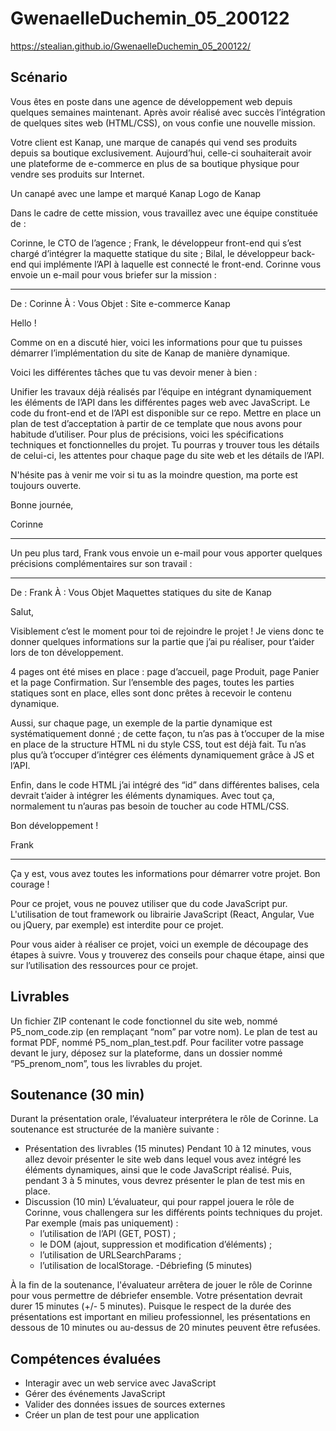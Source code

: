 # GwenaelleDuchemin_05_200122
https://stealian.github.io/GwenaelleDuchemin_05_200122/

## Scénario
Vous êtes en poste dans une agence de développement web depuis quelques semaines maintenant. Après avoir réalisé avec succès l’intégration de quelques sites web (HTML/CSS), on vous confie une nouvelle mission.

Votre client est Kanap, une marque de canapés qui vend ses produits depuis sa boutique exclusivement. Aujourd’hui, celle-ci souhaiterait avoir une plateforme de e-commerce en plus de sa boutique physique pour vendre ses produits sur Internet.

Un canapé avec une lampe et marqué Kanap
Logo de Kanap
 

Dans le cadre de cette mission, vous travaillez avec une équipe constituée de :

Corinne, le CTO de l’agence ;
Frank, le développeur front-end qui s’est chargé d’intégrer la maquette statique du site ;
Bilal, le développeur back-end qui implémente l’API à laquelle est connecté le front-end.
Corinne vous envoie un e-mail pour vous briefer sur la mission :

***
De : Corinne
À : Vous
Objet : Site e-commerce Kanap 

Hello !

Comme on en a discuté hier, voici les informations pour que tu puisses démarrer l’implémentation du site de Kanap de manière dynamique. 

Voici les différentes tâches que tu vas devoir mener à bien :

Unifier les travaux déjà réalisés par l’équipe en intégrant dynamiquement les éléments de l’API dans les différentes pages web avec JavaScript. Le code du front-end et de l’API est disponible sur ce repo.
Mettre en place un plan de test d’acceptation à partir de ce template que nous avons pour habitude d’utiliser.
Pour plus de précisions, voici les spécifications techniques et fonctionnelles du projet. Tu pourras y trouver tous les détails de celui-ci, les attentes pour chaque page du site web et les détails de l’API. 

N'hésite pas à venir me voir si tu as la moindre question, ma porte est toujours ouverte.

Bonne journée,

Corinne
***

Un peu plus tard, Frank vous envoie un e-mail pour vous apporter quelques précisions complémentaires sur son travail :

***
De : Frank
À : Vous
Objet Maquettes statiques du site de Kanap 

Salut,

Visiblement c’est le moment pour toi de rejoindre le projet ! Je viens donc te donner quelques informations sur la partie que j’ai pu réaliser, pour t’aider lors de ton développement.

4 pages ont été mises en place : page d’accueil, page Produit, page Panier et la page Confirmation. Sur l’ensemble des pages, toutes les parties statiques sont en place, elles sont donc prêtes à recevoir le contenu dynamique.

Aussi, sur chaque page, un exemple de la partie dynamique est systématiquement donné ; de cette façon, tu n’as pas à t’occuper de la mise en place de la structure HTML ni du style CSS, tout est déjà fait. Tu n’as plus qu’à t’occuper d’intégrer ces éléments dynamiquement grâce à JS et l’API.

Enfin, dans le code HTML j’ai intégré des “id” dans différentes balises, cela devrait t’aider à intégrer les éléments dynamiques. Avec tout ça, normalement tu n’auras pas besoin de toucher au code HTML/CSS.

Bon développement !

Frank
***

Ça y est, vous avez toutes les informations pour démarrer votre projet. Bon courage !

Pour ce projet, vous ne pouvez utiliser que du code JavaScript pur. L'utilisation de tout framework ou librairie JavaScript (React, Angular, Vue ou jQuery, par exemple) est interdite pour ce projet.

Pour vous aider à réaliser ce projet, voici un exemple de découpage des étapes à suivre. Vous y trouverez des conseils pour chaque étape, ainsi que sur l’utilisation des ressources pour ce projet.

## Livrables
Un fichier ZIP contenant le code fonctionnel du site web, nommé P5_nom_code.zip (en remplaçant “nom” par votre nom).
Le plan de test au format PDF, nommé P5_nom_plan_test.pdf.
Pour faciliter votre passage devant le jury, déposez sur la plateforme, dans un dossier nommé “P5_prenom_nom”, tous les livrables du projet.

##  Soutenance (30 min)
Durant la présentation orale, l’évaluateur interprétera le rôle de Corinne. La soutenance est structurée de la manière suivante :
- Présentation des livrables (15 minutes) 
    Pendant 10 à 12 minutes, vous allez devoir présenter le site web dans lequel vous avez intégré les éléments dynamiques, ainsi que le code JavaScript réalisé.
    Puis, pendant 3 à 5 minutes, vous devrez présenter le plan de test mis en place.
- Discussion (10 min) 
    L’évaluateur, qui pour rappel jouera le rôle de Corinne, vous challengera sur les différents points techniques du projet. Par exemple (mais pas uniquement) :
    - l’utilisation de l’API (GET, POST) ;
    - le DOM (ajout, suppression et modification d’éléments) ;
    - l’utilisation de URLSearchParams ;
    - l’utilisation de localStorage.
-Débriefing (5 minutes)

À la fin de la soutenance, l'évaluateur arrêtera de jouer le rôle de Corinne pour vous permettre de débriefer ensemble.
Votre présentation devrait durer 15 minutes (+/- 5 minutes).  Puisque le respect de la durée des présentations est important en milieu professionnel, les présentations en dessous de 10 minutes ou au-dessus de 20 minutes peuvent être refusées. 

## Compétences évaluées
- Interagir avec un web service avec JavaScript
- Gérer des événements JavaScript
- Valider des données issues de sources externes
- Créer un plan de test pour une application